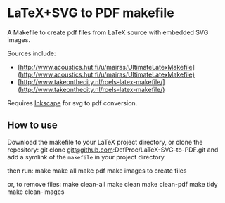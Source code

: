 LaTeX+SVG to PDF makefile
=========================

A Makefile to create pdf files from LaTeX source with embedded SVG images.

Sources include: 

*   [http://www.acoustics.hut.fi/u/mairas/UltimateLatexMakefile](http://www.acoustics.hut.fi/u/mairas/UltimateLatexMakefile)
*   [http://www.takeonthecity.nl/roels-latex-makefile/](http://www.takeonthecity.nl/roels-latex-makefile/)

Requires [Inkscape](http://inkscape.org) for svg to pdf conversion.

How to use
----------
Download the makefile to your LaTeX project directory, or clone the repository:
	git clone git@github.com:DefProc/LaTeX-SVG-to-PDF.git
and add a symlink of the `makefile` in your project directory

then run:
	make
	make all
	make pdf
	make images
to create files

or, to remove files:
	make clean-all
	make clean
	make clean-pdf
	make tidy
	make clean-images
